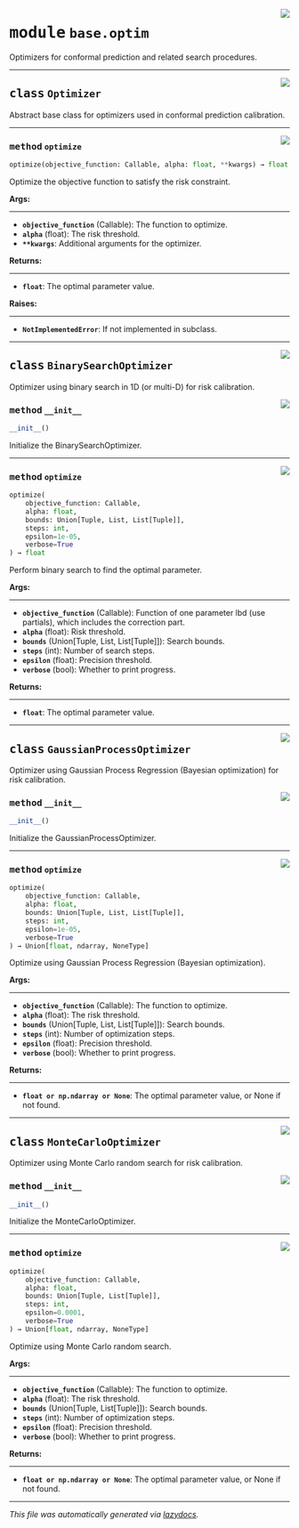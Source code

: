 <!-- markdownlint-disable -->

<a href="https://github.com/leoandeol/cods/blob/main/cods/base/optim.py#L0"><img align="right" style="float:right;" src="https://img.shields.io/badge/-source-cccccc?style=flat-square"></a>

# <kbd>module</kbd> `base.optim`
Optimizers for conformal prediction and related search procedures. 



---

<a href="https://github.com/leoandeol/cods/blob/main/cods/base/optim.py#L11"><img align="right" style="float:right;" src="https://img.shields.io/badge/-source-cccccc?style=flat-square"></a>

## <kbd>class</kbd> `Optimizer`
Abstract base class for optimizers used in conformal prediction calibration. 




---

<a href="https://github.com/leoandeol/cods/blob/main/cods/base/optim.py#L14"><img align="right" style="float:right;" src="https://img.shields.io/badge/-source-cccccc?style=flat-square"></a>

### <kbd>method</kbd> `optimize`

```python
optimize(objective_function: Callable, alpha: float, **kwargs) → float
```

Optimize the objective function to satisfy the risk constraint. 



**Args:**
 
---- 
 - <b>`objective_function`</b> (Callable):  The function to optimize. 
 - <b>`alpha`</b> (float):  The risk threshold. 
 - <b>`**kwargs`</b>:  Additional arguments for the optimizer. 



**Returns:**
 
------- 
 - <b>`float`</b>:  The optimal parameter value. 



**Raises:**
 
------ 
 - <b>`NotImplementedError`</b>:  If not implemented in subclass. 


---

<a href="https://github.com/leoandeol/cods/blob/main/cods/base/optim.py#L40"><img align="right" style="float:right;" src="https://img.shields.io/badge/-source-cccccc?style=flat-square"></a>

## <kbd>class</kbd> `BinarySearchOptimizer`
Optimizer using binary search in 1D (or multi-D) for risk calibration. 

<a href="https://github.com/leoandeol/cods/blob/main/cods/base/optim.py#L43"><img align="right" style="float:right;" src="https://img.shields.io/badge/-source-cccccc?style=flat-square"></a>

### <kbd>method</kbd> `__init__`

```python
__init__()
```

Initialize the BinarySearchOptimizer. 




---

<a href="https://github.com/leoandeol/cods/blob/main/cods/base/optim.py#L47"><img align="right" style="float:right;" src="https://img.shields.io/badge/-source-cccccc?style=flat-square"></a>

### <kbd>method</kbd> `optimize`

```python
optimize(
    objective_function: Callable,
    alpha: float,
    bounds: Union[Tuple, List, List[Tuple]],
    steps: int,
    epsilon=1e-05,
    verbose=True
) → float
```

Perform binary search to find the optimal parameter. 



**Args:**
 
---- 
 - <b>`objective_function`</b> (Callable):  Function of one parameter lbd (use partials), which includes the correction part. 
 - <b>`alpha`</b> (float):  Risk threshold. 
 - <b>`bounds`</b> (Union[Tuple, List, List[Tuple]]):  Search bounds. 
 - <b>`steps`</b> (int):  Number of search steps. 
 - <b>`epsilon`</b> (float):  Precision threshold. 
 - <b>`verbose`</b> (bool):  Whether to print progress. 



**Returns:**
 
------- 
 - <b>`float`</b>:  The optimal parameter value. 


---

<a href="https://github.com/leoandeol/cods/blob/main/cods/base/optim.py#L125"><img align="right" style="float:right;" src="https://img.shields.io/badge/-source-cccccc?style=flat-square"></a>

## <kbd>class</kbd> `GaussianProcessOptimizer`
Optimizer using Gaussian Process Regression (Bayesian optimization) for risk calibration. 

<a href="https://github.com/leoandeol/cods/blob/main/cods/base/optim.py#L128"><img align="right" style="float:right;" src="https://img.shields.io/badge/-source-cccccc?style=flat-square"></a>

### <kbd>method</kbd> `__init__`

```python
__init__()
```

Initialize the GaussianProcessOptimizer. 




---

<a href="https://github.com/leoandeol/cods/blob/main/cods/base/optim.py#L132"><img align="right" style="float:right;" src="https://img.shields.io/badge/-source-cccccc?style=flat-square"></a>

### <kbd>method</kbd> `optimize`

```python
optimize(
    objective_function: Callable,
    alpha: float,
    bounds: Union[Tuple, List, List[Tuple]],
    steps: int,
    epsilon=1e-05,
    verbose=True
) → Union[float, ndarray, NoneType]
```

Optimize using Gaussian Process Regression (Bayesian optimization). 



**Args:**
 
---- 
 - <b>`objective_function`</b> (Callable):  The function to optimize. 
 - <b>`alpha`</b> (float):  The risk threshold. 
 - <b>`bounds`</b> (Union[Tuple, List, List[Tuple]]):  Search bounds. 
 - <b>`steps`</b> (int):  Number of optimization steps. 
 - <b>`epsilon`</b> (float):  Precision threshold. 
 - <b>`verbose`</b> (bool):  Whether to print progress. 



**Returns:**
 
------- 
 - <b>`float or np.ndarray or None`</b>:  The optimal parameter value, or None if not found. 


---

<a href="https://github.com/leoandeol/cods/blob/main/cods/base/optim.py#L186"><img align="right" style="float:right;" src="https://img.shields.io/badge/-source-cccccc?style=flat-square"></a>

## <kbd>class</kbd> `MonteCarloOptimizer`
Optimizer using Monte Carlo random search for risk calibration. 

<a href="https://github.com/leoandeol/cods/blob/main/cods/base/optim.py#L189"><img align="right" style="float:right;" src="https://img.shields.io/badge/-source-cccccc?style=flat-square"></a>

### <kbd>method</kbd> `__init__`

```python
__init__()
```

Initialize the MonteCarloOptimizer. 




---

<a href="https://github.com/leoandeol/cods/blob/main/cods/base/optim.py#L193"><img align="right" style="float:right;" src="https://img.shields.io/badge/-source-cccccc?style=flat-square"></a>

### <kbd>method</kbd> `optimize`

```python
optimize(
    objective_function: Callable,
    alpha: float,
    bounds: Union[Tuple, List[Tuple]],
    steps: int,
    epsilon=0.0001,
    verbose=True
) → Union[float, ndarray, NoneType]
```

Optimize using Monte Carlo random search. 



**Args:**
 
---- 
 - <b>`objective_function`</b> (Callable):  The function to optimize. 
 - <b>`alpha`</b> (float):  The risk threshold. 
 - <b>`bounds`</b> (Union[Tuple, List[Tuple]]):  Search bounds. 
 - <b>`steps`</b> (int):  Number of optimization steps. 
 - <b>`epsilon`</b> (float):  Precision threshold. 
 - <b>`verbose`</b> (bool):  Whether to print progress. 



**Returns:**
 
------- 
 - <b>`float or np.ndarray or None`</b>:  The optimal parameter value, or None if not found. 




---

_This file was automatically generated via [lazydocs](https://github.com/ml-tooling/lazydocs)._
